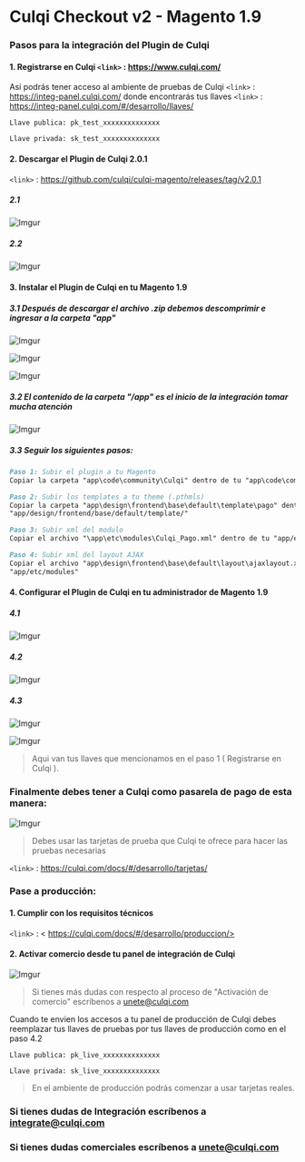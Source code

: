# Culqi Checkout v2 - Magento 1.9

### Pasos para la integración del Plugin de Culqi

#### 1. Registrarse en Culqi   `<link>` : <https://www.culqi.com/>

Así podrás tener acceso al ambiente de pruebas de Culqi `<link>` : <https://integ-panel.culqi.com/>
donde encontrarás tus llaves `<link>` : <https://integ-panel.culqi.com/#/desarrollo/llaves/> 

`Llave publica: pk_test_xxxxxxxxxxxxxx`

`Llave privada: sk_test_xxxxxxxxxxxxxx`

#### 2. Descargar  el Plugin de Culqi 2.0.1 

`<link>` : <https://github.com/culqi/culqi-magento/releases/tag/v2.0.1> 

##### 2.1
![Imgur](https://i.imgur.com/eoVyTFZ.png)

##### 2.2
![Imgur](https://i.imgur.com/fBBBiwA.png)

#### 3. Instalar el Plugin de Culqi en tu Magento 1.9

##### 3.1 Después de descargar el archivo .zip debemos descomprimir e ingresar a la carpeta "app"

![Imgur](https://i.imgur.com/vCuLES6.png)

![Imgur](https://i.imgur.com/P6N5EZy.png)

![Imgur](https://i.imgur.com/dm7AeHl.png)

##### 3.2 El contenido de la carpeta "/app" es el inicio de la integración tomar mucha atención 
![Imgur](https://i.imgur.com/7FwPNmU.png)

##### 3.3 Seguir los siguientes pasos:

```Markdown 
Paso 1: Subir el plugin a tu Magento
Copiar la carpeta "app\code\community\Culqi" dentro de tu "app\code\community"
```

```Markdown 
Paso 2: Subir los templates a tu theme (.pthmls)
Copiar la carpeta "app\design\frontend\base\default\template\pago" dentro de tu
"app/design/frontend/base/default/template/"
```

```Markdown 
Paso 3: Subir xml del modulo
Copiar el archivo "\app\etc\modules\Culqi_Pago.xml" dentro de tu "app/etc/modules"
```

```Markdown 
Paso 4: Subir xml del layout AJAX
Copiar el archivo "app\design\frontend\base\default\layout\ajaxlayout.xml" dentro de tu
"app/etc/modules"
```

#### 4. Configurar el Plugin de Culqi en tu administrador de Magento 1.9

##### 4.1
![Imgur](https://i.imgur.com/j1ELo4U.png)

##### 4.2
![Imgur](https://i.imgur.com/zCfpcYm.png)

##### 4.3
![Imgur](https://i.imgur.com/sMjrEoy.png)

![Imgur](https://i.imgur.com/GNXxKkq.png)
> Aqui van tus llaves que mencionamos en el paso 1 ( Registrarse en Culqi ).

### Finalmente debes tener a Culqi como pasarela de pago de esta manera:

![Imgur](https://i.imgur.com/obCgQ5R.png)

> Debes usar las tarjetas de prueba que Culqi te ofrece para hacer las pruebas necesarias

`<link>` : <https://culqi.com/docs/#/desarrollo/tarjetas/> 

### Pase a producción:

#### 1. Cumplir con los requisitos técnicos

`<link>` : < https://culqi.com/docs/#/desarrollo/produccion/> 

#### 2. Activar comercio desde tu panel de integración de Culqi

![Imgur](https://i.imgur.com/wVOz6cc.png)

> Si tienes más dudas con respecto al proceso de "Activación de comercio" escríbenos a unete@culqi.com

Cuando te envien los accesos a tu panel de producción de Culqi debes reemplazar
tus llaves de pruebas por tus llaves de producción como en el paso 4.2 

`Llave publica: pk_live_xxxxxxxxxxxxxx`

`Llave privada: sk_live_xxxxxxxxxxxxxx`

> En el ambiente de producción podrás comenzar a usar tarjetas reales.


### Si tienes dudas de Integración escríbenos a integrate@culqi.com

### Si tienes dudas comerciales escríbenos a unete@culqi.com
